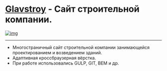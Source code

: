 # [Glavstroy](https://lyu-chunkwo.github.io/glavstroy/dist/index.html) - Сайт строительной компании.

[<img src="https://lyu-chunkwo.github.io/glavstroy/dist/images/foreadme/glavstroy.JPG"
  alt="img">](https://lyu-chunkwo.github.io/glavstroy/dist/index.html)


---
- Многостраничный сайт строительной компании занимающейся проектированием и возведением зданий.
- Адаптивная кроссбраузерная вёрстка.
- При работе использовались GULP, GIT, BEM и др.
